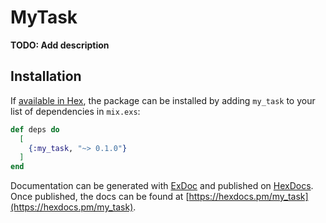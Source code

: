 # MyTask

**TODO: Add description**

## Installation

If [available in Hex](https://hex.pm/docs/publish), the package can be installed
by adding `my_task` to your list of dependencies in `mix.exs`:

```elixir
def deps do
  [
    {:my_task, "~> 0.1.0"}
  ]
end
```

Documentation can be generated with [ExDoc](https://github.com/elixir-lang/ex_doc)
and published on [HexDocs](https://hexdocs.pm). Once published, the docs can
be found at [https://hexdocs.pm/my_task](https://hexdocs.pm/my_task).

